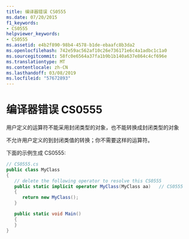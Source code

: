 ```yaml
---
title: 编译器错误 CS0555
ms.date: 07/20/2015
f1_keywords:
- CS0555
helpviewer_keywords:
- CS0555
ms.assetid: e4b2f890-98b4-4578-b1de-ebaafc8b3da2
ms.openlocfilehash: 742e59ac562af10c26e736171e6c4a1adbc1c1a0
ms.sourcegitcommit: 58fc0e6564a37fa1b9b1b140a637e864c4cf696e
ms.translationtype: MT
ms.contentlocale: zh-CN
ms.lasthandoff: 03/08/2019
ms.locfileid: "57672893"
---
```

# <a name="compiler-error-cs0555"></a>编译器错误 CS0555

用户定义的运算符不能采用封闭类型的对象，也不能转换成封闭类型的对象

不允许用户定义的到封闭类值的转换；你不需要这样的运算符。

下面的示例生成 CS0555:

```csharp
// CS0555.cs
public class MyClass
{
   // delete the following operator to resolve this CS0555
   public static implicit operator MyClass(MyClass aa)   // CS0555
   {
      return new MyClass();
   }

   public static void Main()
   {
   }
}
```
